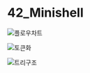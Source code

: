 # 42_Minishell

![플로우차트](https://user-images.githubusercontent.com/96626361/210171766-c2382e2b-b5c1-494d-97f6-724ca009c14f.png)

![토큰화](https://user-images.githubusercontent.com/96626361/210171754-8737b20c-6c47-4b0f-988d-51b557294b08.png)

![트리구조](https://user-images.githubusercontent.com/96626361/210171760-b35dd925-9f86-433f-a27c-9fb05191d1f7.png)
